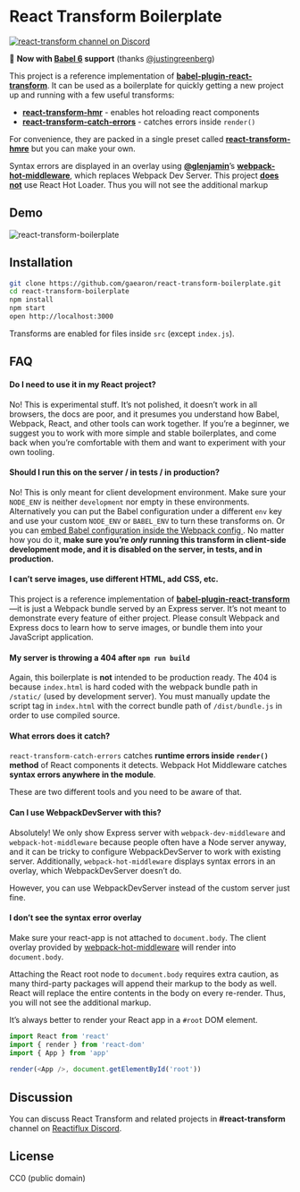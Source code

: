 # React Transform Boilerplate

[![react-transform channel on Discord](https://img.shields.io/badge/discord-react--transform%40reactiflux-61DAFB.svg?style=flat-square)](http://www.reactiflux.com)

:rocket: **Now  with [Babel 6](https://github.com/babel/babel) support** (thanks [@justingreenberg](https://github.com/justingreenberg))

This project is a reference implementation of **[babel-plugin-react-transform](https://github.com/gaearon/babel-plugin-react-transform)**. It can be used as a boilerplate for quickly getting a new project up and running with a few useful transforms:

* [**react-transform-hmr**](https://github.com/gaearon/react-transform-hmr) - enables hot reloading react components
* [**react-transform-catch-errors**](https://github.com/gaearon/react-transform-catch-errors) - catches errors inside `render()`

For convenience, they are packed in a single preset called [**react-transform-hmre**](https://github.com/danmartinez101/babel-preset-react-hmre) but you can make your own.

Syntax errors are displayed in an overlay using **[@glenjamin](https://github.com/glenjamin)**’s **[webpack-hot-middleware](https://github.com/glenjamin/webpack-hot-middleware)**, which replaces Webpack Dev Server. This project **[does not](https://medium.com/@dan_abramov/the-death-of-react-hot-loader-765fa791d7c4)** use React Hot Loader.
Thus you will not see the additional markup
## Demo

![react-transform-boilerplate](https://cloud.githubusercontent.com/assets/1539088/11611771/ae1a6bd8-9bac-11e5-9206-42447e0fe064.gif)

## Installation

```bash
git clone https://github.com/gaearon/react-transform-boilerplate.git
cd react-transform-boilerplate
npm install
npm start
open http://localhost:3000
```

Transforms are enabled for files inside `src` (except `index.js`).

## FAQ

#### Do I need to use it in my React project?

No! This is experimental stuff. It’s not polished, it doesn’t work in all browsers, the docs are poor, and it presumes you understand how Babel, Webpack, React, and other tools can work together. If you’re a beginner, we suggest you to work with more simple and stable boilerplates, and come back when you’re comfortable with them and want to experiment with your own tooling.

#### Should I run this on the server / in tests / in production?

No! This is only meant for client development environment. Make sure your `NODE_ENV` is neither `development` nor empty in these environments. Alternatively you can put the Babel configuration under a different `env` key and use your custom `NODE_ENV` or `BABEL_ENV` to turn these transforms on. Or you can [embed Babel configuration inside the Webpack config ](https://github.com/babel/babel-loader#options). No matter how you do it, **make sure you’re *only* running this transform in client-side development mode, and it is disabled on the server, in tests, and in production.**

#### I can’t serve images, use different HTML, add CSS, etc.

This project is a reference implementation of **[babel-plugin-react-transform](https://github.com/gaearon/babel-plugin-react-transform)**—it is just a Webpack bundle served by an Express server. It’s not meant to demonstrate every feature of either project. Please consult Webpack and Express docs to learn how to serve images, or bundle them into your JavaScript application.

#### My server is throwing a 404 after `npm run build`

Again, this boilerplate is **not** intended to be production ready. The 404 is because `index.html` is hard coded with the webpack bundle path in `/static/` (used by development server). You must manually update the script tag in `index.html` with the correct bundle path of `/dist/bundle.js` in order to use compiled source.

#### What errors does it catch?

`react-transform-catch-errors` catches **runtime errors inside `render()` method** of React components it detects.
Webpack Hot Middleware catches **syntax errors anywhere in the module**.

These are two different tools and you need to be aware of that.

#### Can I use WebpackDevServer with this?

Absolutely! We only show Express server with `webpack-dev-middleware` and `webpack-hot-middleware` because people often have a Node server anyway, and it can be tricky to configure WebpackDevServer to work with existing server. Additionally, `webpack-hot-middleware` displays syntax errors in an overlay, which WebpackDevServer doesn’t do.

However, you can use WebpackDevServer instead of the custom server just fine.

#### I don’t see the syntax error overlay

Make sure your react-app is not attached to `document.body`. The client overlay provided by [webpack-hot-middleware](https://github.com/glenjamin/webpack-hot-middleware) will render into `document.body`. 

Attaching the React root node to `document.body` requires extra caution, as many third-party packages will append their markup to the body as well. React will replace the entire contents in the body on every re-render. Thus, you will not see the additional markup.

It’s always better to render your React app in a `#root` DOM element.

```js
import React from 'react'
import { render } from 'react-dom'
import { App } from 'app'
     
render(<App />, document.getElementById('root'))
```

## Discussion

You can discuss React Transform and related projects in **#react-transform** channel on [Reactiflux Discord](http://reactiflux.com).

## License

CC0 (public domain)

